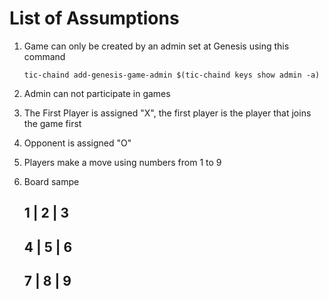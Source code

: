 # List of Assumptions

1. Game can only be created by an admin set at Genesis using this command

   ```
   tic-chaind add-genesis-game-admin $(tic-chaind keys show admin -a)
   ```

2. Admin can not participate in games

3. The First Player is assigned "X", the first player is the player that joins the game first
4. Opponent is assigned "O"
5. Players make a move using numbers from 1 to 9
6. Board sampe

     1 | 2 | 3
     ---------
     4 | 5 | 6
     ---------
     7 | 8 | 9
    -----------
